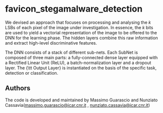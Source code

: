 # favicon_stegamalware_detection
We devised an approach that focuses on processing and analysing the $k$ LSBs of each pixel of the image under investigation. In essence, the $k$ bits are used to yield a vectorial representation of the image to be offered to the DNN for the learning phase. The hidden layers combine this raw information and extract high-level discriminative features.

The DNN consists of a stack of different sub-nets. Each SubNet is composed of three main parts: a fully-connected dense layer equipped with a Rectified Linear Unit (ReLU), a batch-normalization layer and a dropout layer. The {\tt Output Layer} is instantiated on the basis of the specific task, detection or classification. 

## Authors

The code is developed and maintained by Massimo Guarascio and Nunziato Cassavia(massimo.guarascio@icar.cnr.it , nunziato.cassavia@icar.cnr.it)
